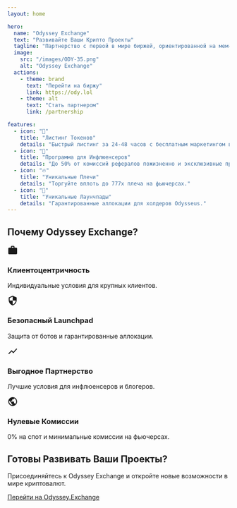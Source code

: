 ```yaml
---
layout: home

hero:
  name: "Odyssey Exchange"
  text: "Развивайте Ваши Крипто Проекты"
  tagline: "Партнерство с первой в мире биржей, ориентированной на мем-токены"
  image:
    src: "/images/ODY-35.png"
    alt: "Odyssey Exchange"
  actions:
    - theme: brand
      text: "Перейти на биржу"
      link: https://ody.lol
    - theme: alt
      text: "Стать партнером"
      link: /partnership

features:
  - icon: "🚀"
    title: "Листинг Токенов"
    details: "Быстрый листинг за 24-48 часов с бесплатным маркетингом в наших соцсетях."
  - icon: "🎯"
    title: "Программа для Инфлюенсеров"
    details: "До 50% от комиссий рефералов пожизненно и эксклюзивные промокоды."
  - icon: "🔥"
    title: "Уникальные Плечи"
    details: "Торгуйте вплоть до 777х плеча на фьючерсах."
  - icon: "💎"
    title: "Уникальные Лаунчпады"
    details: "Гарантированные аллокации для холдеров Odysseus."
---
```


<div class="why-choose-section">
  <h2>Почему Odyssey Exchange?</h2>
  <div class="feature-grid">
    <div class="feature-item">
      <div class="feature-icon">
        <svg xmlns="http://www.w3.org/2000/svg" viewBox="0 0 24 24" fill="currentColor" width="24" height="24">
          <path d="M20 6h-4V4c0-1.11-.89-2-2-2h-4c-1.11 0-2 .89-2 2v2H4c-1.11 0-1.99.89-1.99 2L2 19c0 1.11.89 2 2 2h16c1.11 0 2-.89 2-2V8c0-1.11-.89-2-2-2zm-6 0h-4V4h4v2z"/>
        </svg>
      </div>
      <h3>Клиентоцентричность</h3>
      <p>Индивидуальные условия для крупных клиентов.</p>
    </div>
    <div class="feature-item">
      <div class="feature-icon">
        <svg xmlns="http://www.w3.org/2000/svg" viewBox="0 0 24 24" fill="currentColor" width="24" height="24">
          <path d="M12 1L3 5v6c0 5.55 3.84 10.74 9 12 5.16-1.26 9-6.45 9-12V5l-9-4zm0 10.99h7c-.53 4.12-3.28 7.79-7 8.94V12H5V6.3l7-3.11v8.8z"/>
        </svg>
      </div>
      <h3>Безопасный Launchpad</h3>
      <p>Защита от ботов и гарантированные аллокации.</p>
    </div>
    <div class="feature-item">
      <div class="feature-icon">
        <svg xmlns="http://www.w3.org/2000/svg" viewBox="0 0 24 24" fill="currentColor" width="24" height="24">
          <path d="M3.5 18.49l6-6.01 4 4L22 6.92l-1.41-1.41-7.09 7.97-4-4L2 16.99z"/>
        </svg>
      </div>
      <h3>Выгодное Партнерство</h3>
      <p>Лучшие условия для инфлюенсеров и блогеров.</p>
    </div>
    <div class="feature-item">
      <div class="feature-icon">
        <svg xmlns="http://www.w3.org/2000/svg" viewBox="0 0 24 24" fill="currentColor" width="24" height="24">
          <path d="M12 2C6.48 2 2 6.48 2 12s4.48 10 10 10 10-4.48 10-10S17.52 2 12 2zm-1 17.93c-3.95-.49-7-3.85-7-7.93 0-.62.08-1.21.21-1.79L9 15v1c0 1.1.9 2 2 2v1.93zm6.9-2.54c-.26-.81-1-1.39-1.9-1.39h-1v-3c0-.55-.45-1-1-1H8v-2h2c.55 0 1-.45 1-1V7h2c1.1 0 2-.9 2-2v-.41c2.93 1.19 5 4.06 5 7.41 0 2.08-.8 3.97-2.1 5.39z"/>
        </svg>
      </div>
      <h3>Нулевые Комиссии</h3>
      <p>0% на спот и минимальные комиссии на фьючерсах.</p>
    </div>
  </div>
</div>

<TestimonialSlider />

<div class="cta-section">
  <h2>Готовы Развивать Ваши Проекты?</h2>
  <p>Присоединяйтесь к Odyssey Exchange и откройте новые возможности в мире криптовалют.</p>
  <a href="https://odyssey.trade/register?inviteCode=EAATH" target="_blank" rel="noopener noreferrer" class="cta-button">Перейти на Odyssey.Exchange</a>
</div>
